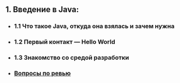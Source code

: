 ## 1. Введение в Java:
- ### 1.1 Что такое Java, откуда она взялась и зачем нужна
- ### 1.2 Первый контакт — Hello World
- ### 1.3 Знакомство со средой разработки
- ### [Вопросы по ревью](questions.md)
